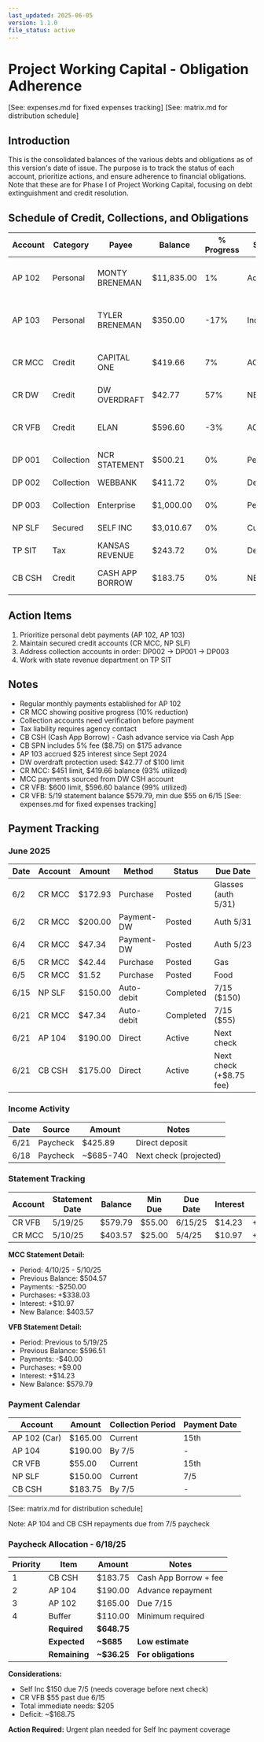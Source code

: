 ```yaml
---
last_updated: 2025-06-05
version: 1.1.0
file_status: active
---
```


# Project Working Capital - Obligation Adherence

[See: expenses.md for fixed expenses tracking]
[See: matrix.md for distribution schedule]

## Introduction
This is the consolidated balances of the various debts and obligations as of this version's date of issue. The purpose is to track the status of each account, prioritize actions, and ensure adherence to financial obligations. Note that these are for Phase I of Project Working Capital, focusing on debt extinguishment and credit resolution.

## Schedule of Credit, Collections, and Obligations  

| Account | Category | Payee | Balance | % Progress | Status | Priority Action |
|---------|----------|-------|----------|------------|---------|----------------|
| AP 102  | Personal | MONTY BRENEMAN | $11,835.00 | 1% | Active | Car payment $165 monthly |
| AP 103  | Personal | TYLER BRENEMAN | $350.00 | -17% | Increased | Interest added, needs review |
| CR MCC  | Credit | CAPITAL ONE | $419.66 | 7% | ACTIVE | 93% utilized ($31.34 avail) |
| CR DW   | Credit | DW OVERDRAFT | $42.77 | 57% | NEW | Within $100 limit |
| CR VFB  | Credit | ELAN | $596.60 | -3% | ACTIVE | 99% utilized ($3.40 avail) |
| DP 001  | Collection | NCR STATEMENT | $500.21 | 0% | Pending | Request verification |
| DP 002  | Collection | WEBBANK | $411.72 | 0% | Default | Urgent attention |
| DP 003  | Collection | Enterprise | $1,000.00 | 0% | Pending | Verify balance |
| NP SLF  | Secured | SELF INC | $3,010.67 | 0% | Current | Monthly payments |
| TP SIT  | Tax | KANSAS REVENUE | $243.72 | 0% | Default | Contact agency |
| CB CSH  | Credit | CASH APP BORROW | $183.75 | 0% | NEW | Repay $175 + $8.75 fee |

## Action Items
1. Prioritize personal debt payments (AP 102, AP 103)
2. Maintain secured credit accounts (CR MCC, NP SLF)
3. Address collection accounts in order: DP002 → DP001 → DP003
4. Work with state revenue department on TP SIT

## Notes
- Regular monthly payments established for AP 102
- CR MCC showing positive progress (10% reduction)
- Collection accounts need verification before payment
- Tax liability requires agency contact
- CB CSH (Cash App Borrow) - Cash advance service via Cash App
- CB SPN includes 5% fee ($8.75) on $175 advance
- AP 103 accrued $25 interest since Sept 2024
- DW overdraft protection used: $42.77 of $100 limit
- CR MCC: $451 limit, $419.66 balance (93% utilized)
- MCC payments sourced from DW CSH account
- CR VFB: $600 limit, $596.60 balance (99% utilized)
- CR VFB: 5/19 statement balance $579.79, min due $55 on 6/15
[See: expenses.md for fixed expenses tracking]

## Payment Tracking

### June 2025
| Date | Account | Amount | Method | Status | Due Date |
|------|---------|---------|---------|---------|----------|
| 6/2  | CR MCC | $172.93 | Purchase | Posted | Glasses (auth 5/31) |
| 6/2  | CR MCC | $200.00 | Payment-DW | Posted | Auth 5/31 |
| 6/4  | CR MCC | $47.34 | Payment-DW | Posted | Auth 5/23 |
| 6/5  | CR MCC | $42.44 | Purchase | Posted | Gas |
| 6/5  | CR MCC | $1.52 | Purchase | Posted | Food |
| 6/15 | NP SLF | $150.00 | Auto-debit | Completed | 7/15 ($150) |
| 6/21 | CR MCC | $47.34 | Auto-debit | Completed | 7/15 ($55) |
| 6/21 | AP 104 | $190.00 | Direct | Active | Next check |
| 6/21 | CB CSH | $175.00 | Direct | Active | Next check (+$8.75 fee) |

### Income Activity
| Date | Source | Amount | Notes |
|------|--------|--------|-------|
| 6/21 | Paycheck | $425.89 | Direct deposit |
| 6/18 | Paycheck | ~$685-740 | Next check (projected) |

### Statement Tracking
| Account | Statement Date | Balance | Min Due | Due Date | Interest | Activity |
|---------|---------------|----------|----------|-----------|-----------|-----------|
| CR VFB | 5/19/25 | $579.79 | $55.00 | 6/15/25 | $14.23 | +$9.00/-$40.00 |
| CR MCC | 5/10/25 | $403.57 | $25.00 | 5/4/25 | $10.97 | +$338.03/-$250.00 |

**MCC Statement Detail:**
- Period: 4/10/25 - 5/10/25
- Previous Balance: $504.57
- Payments: -$250.00
- Purchases: +$338.03
- Interest: +$10.97
- New Balance: $403.57

**VFB Statement Detail:**
- Period: Previous to 5/19/25
- Previous Balance: $596.51
- Payments: -$40.00
- Purchases: +$9.00
- Interest: +$14.23
- New Balance: $579.79

### Payment Calendar
| Account | Amount | Collection Period | Payment Date |
|---------|---------|------------------|--------------|
| AP 102 (Car) | $165.00 | Current | 15th |
| AP 104 | $190.00 | By 7/5 | - |
| CR VFB | $55.00 | Current | 15th |
| NP SLF | $150.00 | Current | 7/5 |
| CB CSH | $183.75 | By 7/5 | - |

[See: matrix.md for distribution schedule]

Note: AP 104 and CB CSH repayments due from 7/5 paycheck

### Paycheck Allocation - 6/18/25
| Priority | Item | Amount | Notes |
|----------|------|--------|-------|
| 1 | CB CSH | $183.75 | Cash App Borrow + fee |
| 2 | AP 104 | $190.00 | Advance repayment |
| 3 | AP 102 | $165.00 | Due 7/15 |
| 4 | Buffer | $110.00 | Minimum required |
| | **Required** | **$648.75** | |
| | **Expected** | **~$685** | **Low estimate** |
| | **Remaining** | **~$36.25** | **For obligations** |

**Considerations:**
- Self Inc $150 due 7/5 (needs coverage before next check)
- CR VFB $55 past due 6/15
- Total immediate needs: $205
- Deficit: ~$168.75

**Action Required:** Urgent plan needed for Self Inc payment coverage
